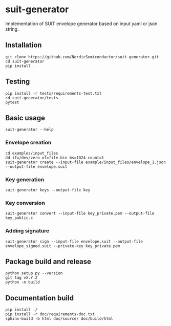 # suit-generator

Implementation of SUIT envelope generator based on input yaml or json string.

## Installation
```shell
git clone https://github.com/NordicSemiconductor/suit-generator.git
cd suit-generator
pip install .
```

## Testing
```shell
pip install -r tests/requirements-test.txt
cd suit-generator/tests
pytest
```

## Basic usage
```shell
suit-generator --help
```

### Envelope creation
```shell
cd examples/input_files
dd if=/dev/zero of=file.bin bs=1024 count=1
suit-generator create --input-file example/input_files/envelope_1.json --output-file envelope.suit
```

### Key generation
```shell
suit-generator keys --output-file key
```

### Key conversion
```shell
suit-generator convert --input-file key_private.pem --output-file key_public.c
```

### Adding signature
```shell
suit-generator sign --input-file envelope.suit --output-file envelope_signed.suit --private-key key_private.pem
```

## Package build and release
```shell
python setup.py --version
git tag vX.Y.Z
python -m build
```

## Documentation build
```shell
pip install ./
pip install -r doc/requirements-doc.txt
sphinx-build -b html doc/source/ doc/build/html
```

